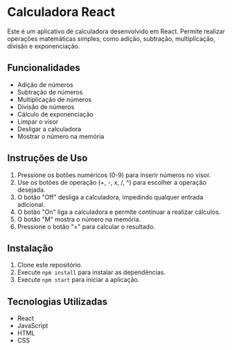 # Calculadora React

Este é um aplicativo de calculadora desenvolvido em React. Permite realizar operações matemáticas simples, como adição, subtração, multiplicação, divisão e exponenciação.

## Funcionalidades

- Adição de números
- Subtração de números
- Multiplicação de números
- Divisão de números
- Cálculo de exponenciação
- Limpar o visor
- Desligar a calculadora
- Mostrar o número na memória

## Instruções de Uso

1. Pressione os botões numéricos (0-9) para inserir números no visor.
2. Use os botões de operação (+, -, x, /, ^) para escolher a operação desejada.
3. O botão "Off" desliga a calculadora, impedindo qualquer entrada adicional.
4. O botão "On" liga a calculadora e permite continuar a realizar cálculos.
5. O botão "M" mostra o número na memória.
6. Pressione o botão "=" para calcular o resultado.

## Instalação

1. Clone este repositório.
2. Execute `npm install` para instalar as dependências.
3. Execute `npm start` para iniciar a aplicação.

## Tecnologias Utilizadas

- React
- JavaScript
- HTML
- CSS
